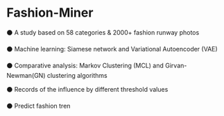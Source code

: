 # Fashion-Miner
⚫ A study based on 58 categories &amp; 2000+ fashion runway photos 

⚫ Machine learning: Siamese network and Variational Autoencoder (VAE) 

⚫ Comparative analysis: Markov Clustering (MCL) and Girvan-Newman(GN) clustering algorithms 

⚫ Records of the influence by different threshold values 

⚫ Predict fashion tren
